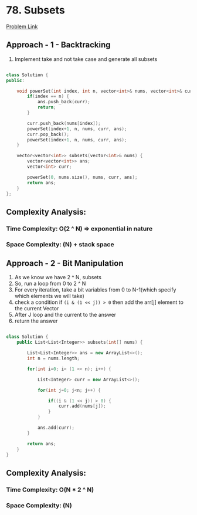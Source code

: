 # 78. Subsets

[Problem Link](https://leetcode.com/problems/subsets/)

## Approach - 1 - Backtracking

1. Implement take and not take case and generate all subsets

```c++

class Solution {
public:

    void powerSet(int index, int n, vector<int>& nums, vector<int>& curr, vector<vector<int>>& ans) {
        if(index == n) {
            ans.push_back(curr);
            return;
        }

        curr.push_back(nums[index]);
        powerSet(index+1, n, nums, curr, ans);
        curr.pop_back();
        powerSet(index+1, n, nums, curr, ans);
    }

    vector<vector<int>> subsets(vector<int>& nums) {
        vector<vector<int>> ans;
        vector<int> curr;

        powerSet(0, nums.size(), nums, curr, ans);
        return ans;
    }
};

```

## Complexity Analysis:

### Time Complexity: O(2 ^ N) => exponential in nature

### Space Complexity: (N) + stack space

## Approach - 2 - Bit Manipulation

1. As we know we have 2 ^ N, subsets
2. So, run a loop from 0 to 2 ^ N
3. For every iteration, take a bit variables from 0 to N-1(which specify which elements we will take)
4. check a condition if `(i & (1 << j)) > 0` then add the arr[j] element to the current Vector
5. After J loop and the current to the answer
6. return the answer

```c++

class Solution {
    public List<List<Integer>> subsets(int[] nums) {

        List<List<Integer>> ans = new ArrayList<>();
        int n = nums.length;

        for(int i=0; i< (1 << n); i++) {

            List<Integer> curr = new ArrayList<>();

            for(int j=0; j<n; j++) {

                if((i & (1 << j)) > 0) {
                    curr.add(nums[j]);
                }
            }

            ans.add(curr);
        }

        return ans;
    }
}

```

## Complexity Analysis:

### Time Complexity: O(N \* 2 ^ N)

### Space Complexity: (N)
